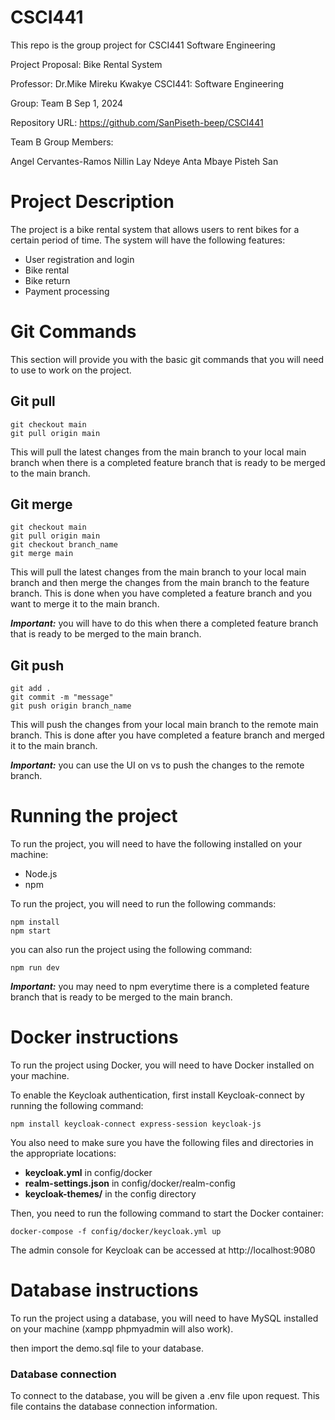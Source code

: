# CSCI441
This repo is the group project for CSCI441 Software Engineering

Project Proposal: Bike Rental System

Professor: Dr.Mike Mireku Kwakye
CSCI441: Software Engineering

Group: Team B
Sep 1, 2024


Repository URL:
https://github.com/SanPiseth-beep/CSCI441

Team B Group Members:

Angel Cervantes-Ramos
Nillin Lay
Ndeye Anta Mbaye
Pisteh San

# Project Description

The project is a bike rental system that allows users to rent bikes for a certain period of time. The system will have the following features:

- User registration and login
- Bike rental
- Bike return
- Payment processing

# Git Commands

This section will provide you with the basic git commands that you will need to use to work on the project.

## Git pull
```
git checkout main
git pull origin main
```
This will pull the latest changes from the main branch to your local main branch when there is a completed feature branch that is ready to be merged to the main branch.


## Git merge
```
git checkout main
git pull origin main
git checkout branch_name
git merge main
```
This will pull the latest changes from the main branch to your local main branch and then merge the changes from the main branch to the feature branch. This is done when you have completed a feature branch and you want to merge it to the main branch.

***Important:*** you will have to do this when there a completed feature branch that is ready to be merged to the main branch.

## Git push
```
git add .
git commit -m "message"
git push origin branch_name
```

This will push the changes from your local main branch to the remote main branch. This is done after you have completed a feature branch and merged it to the main branch.

***Important:*** you can use the UI on vs to push the changes to the remote branch.

# Running the project

To run the project, you will need to have the following installed on your machine:

- Node.js
- npm

To run the project, you will need to run the following commands:

```
npm install
npm start
```

you can also run the project using the following command:

```
npm run dev
```

***Important:*** you may need to npm everytime there is a completed feature branch that is ready to be merged to the main branch.

# Docker instructions

To run the project using Docker, you will need to have Docker installed on your machine.

To enable the Keycloak authentication, first install Keycloak-connect by running the following command:
```
npm install keycloak-connect express-session keycloak-js
```
You also need to make sure you have the following files and directories in the appropriate locations:
- **keycloak.yml** in config/docker
- **realm-settings.json** in config/docker/realm-config
- **keycloak-themes/** in the config directory

Then, you need to run the following command to start the Docker container:
```
docker-compose -f config/docker/keycloak.yml up
```

The admin console for Keycloak can be accessed at http://localhost:9080

# Database instructions

To run the project using a database, you will need to have MySQL installed on your machine (xampp phpmyadmin will also work).

then import the demo.sql file to your database.

### Database connection

To connect to the database, you will be given a .env file upon request. This file contains the database connection information.


